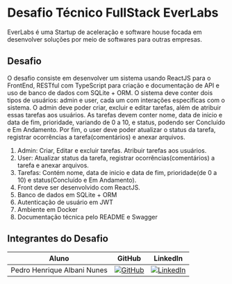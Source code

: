 
# **Desafio Técnico FullStack EverLabs**

EverLabs é uma Startup de aceleração e software house focada em desenvolver soluções por meio de softwares para outras empresas.


## **Desafio**
O desafio consiste em desenvolver um sistema usando ReactJS para o FrontEnd, RESTful com TypeScript para criação e documentação de API e uso de banco de dados com SQLite + ORM. 
O sistema deve conter dois tipos de usuários: admin e user, cada um com interações específicas com o sistema. O admin deve poder criar, excluir e editar tarefas, além de atribuir essas tarefas aos usuários. As tarefas devem conter nome, data de inicio e data de fim, prioridade, variando de 0 a 10, e status, podendo ser Concluído e Em Andamento. Por fim, o user deve poder atualizar o status da tarefa, registrar ocorrências a tarefa(comentários) e anexar arquivos.

1. Admin: Criar, Editar e excluir tarefas. Atribuir tarefas aos usuários.
2. User: Atualizar status da tarefa, registrar ocorrências(comentários) a tarefa e anexar arquivos.
3. Tarefas: Contém nome, data de inicio e data de fim, prioridade(de 0 a 10) e status(Concluído e Em Andamento).
4. Front deve ser desenvolvido com ReactJS.
5. Banco de dados em SQLite + ORM
6. Autenticação de usuário em JWT
7. Ambiente em Docker
8. Documentação técnica pelo README e Swagger 


## **Integrantes do Desafio**
| Aluno | GitHub | LinkedIn |
|-------|--------|----------|
| Pedro Henrique Albani Nunes | [![GitHub](https://img.shields.io/badge/github-black?style=for-the-badge&logo=github)](https://github.com/PedroAlbaniNunes) | [![LinkedIn](https://img.shields.io/badge/linkedin-blue?style=for-the-badge&logo=linkedin)](https://www.linkedin.com/in/pedro-henrique-albani-nunes-33a729270/)  |



